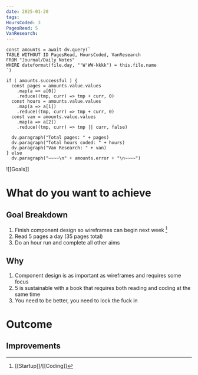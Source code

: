 ```yaml
---
date: 2025-01-20
tags: 
HoursCoded: 3
PagesRead: 5
VanResearch:
---
```

```dataviewjs
const amounts = await dv.query(`
TABLE WITHOUT ID PagesRead, HoursCoded, VanResearch
FROM "Journal/Daily Notes"
WHERE dateformat(file.day, "'W'WW-kkkk") = this.file.name
`)

if ( amounts.successful ) {
  const pages = amounts.value.values
    .map(a => a[0])
    .reduce((tmp, curr) => tmp + curr, 0)
  const hours = amounts.value.values
    .map(a => a[1])
    .reduce((tmp, curr) => tmp + curr, 0)
  const van = amounts.value.values
    .map(a => a[2])
    .reduce((tmp, curr) => tmp || curr, false)

  dv.paragraph("Total pages: " + pages)
  dv.paragraph("Total hours coded: " + hours)
  dv.paragraph("Van Research: " + van)
} else
  dv.paragraph("~~~~\n" + amounts.error + "\n~~~~")

```

![[Goals]]
# What do you want to achieve
## Goal Breakdown
1. Finish component design so wireframes can begin next week [^1]
2. Read 5 pages a day (35 pages total)
3. Do an hour run and complete all other aims
## Why
1. Component design is as important as wireframes and requires some focus
2. 5 is sustainable with a book that requires both reading and coding at the same time
3. You need to be better, you need to lock the fuck in
# Outcome
## Improvements
[^1]: [[Startup]]/[[Coding]]